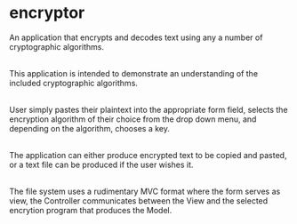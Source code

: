 # encryptor
An application that encrypts and decodes text using any a number of cryptographic algorithms.</br></br>

This application is intended to demonstrate an understanding of the included cryptographic algorithms.</br></br>

User simply pastes their plaintext into the appropriate form field, selects the encryption algorithm of their choice from the drop down menu, and depending on the algorithm, chooses a key.</br></br>

The application can either produce encrypted text to be copied and pasted, or a text file can be produced if the user wishes it.</br></br>

The file system uses a rudimentary MVC format where the form serves as view, the Controller communicates between the View and the selected encrytion program that produces the Model.